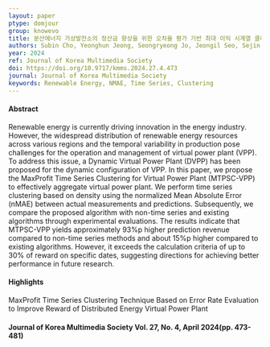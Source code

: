 ```yaml
---
layout: paper
ptype: domjour
group: knowevo
title: 분산에너지 가상발전소의 정산금 향상을 위한 오차율 평가 기반 최대 이익 시계열 클러스터링 기법
authors: Subin Cho, Yeonghun Jeong, Seongryeong Jo, Jeongil Seo, Sejin Chun
year: 2024
ref: Journal of Korea Multimedia Society
doi: https://doi.org/10.9717/kmms.2024.27.4.473
journal: Journal of Korea Multimedia Society
keywords: Renewable Energy, NMAE, Time Series, Clustering
---
```


<h4><span class="badge badge-info">Abstract</span></h4>
Renewable energy is currently driving innovation in the energy industry. However, the widespread distribution of renewable energy resources across various regions and the temporal variability in production pose challenges for the operation and management of virtual power plant (VPP). To address this issue, a Dynamic Virtual Power Plant (DVPP) has been proposed for the dynamic configuration of VPP. In this paper, we propose the MaxProfit Time Series Clustering for Virtual Power Plant (MTPSC-VPP) to effectively aggregate virtual power plant. We perform time series clustering based on density using the normalized Mean Absolute Error (nMAE) between actual measurements and predictions. Subsequently, we compare the proposed algorithm with non-time series and existing algorithms through experimental evaluations. The results indicate that MTPSC-VPP yields approximately 93%p higher prediction revenue compared to non-time series methods and about 15%p higher compared to existing algorithms. However, it exceeds the calculation criteria of up to 30% of reward on specific dates, suggesting directions for achieving better performance in future research.

<h4><span class="badge badge-info">Highlights</span></h4>

<div class="alert alert-warning" role="alert">
   MaxProfit Time Series Clustering Technique Based on Error Rate Evaluation to Improve Reward of Distributed Energy Virtual Power Plant
</div>

<h4><span class="badge badge-info">Journal of Korea Multimedia Society Vol. 27, No. 4, April 2024(pp. 473-481)</span></h4> 
